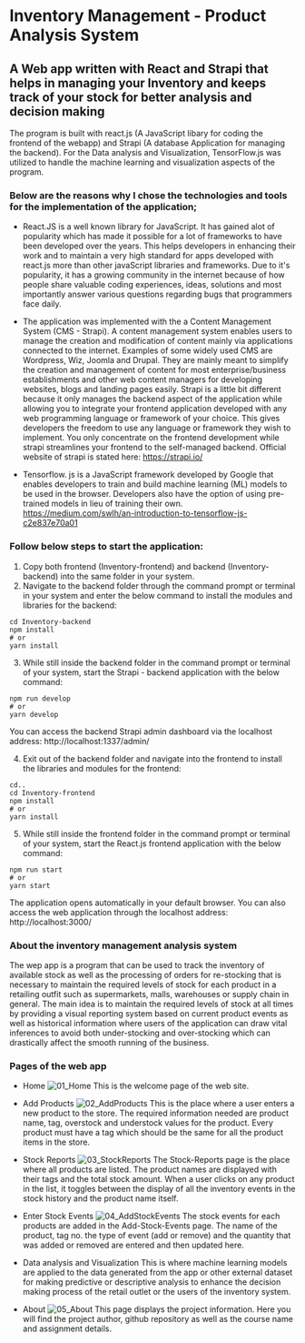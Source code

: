 # Inventory Management - Product Analysis System
## A Web app written with React and Strapi that helps in managing your Inventory and keeps track of your stock for better analysis and decision making

The program is built with react.js (A JavaScript libary for coding the frontend of the webapp) and Strapi (A database Application for managing the backend). For the Data analysis and Visualization,
TensorFlow.js was utilized to handle the machine learning and visualization aspects of the program.
### Below are the reasons why I chose the technologies and tools for the implementation of the application;
- React.JS is a well known library for JavaScript. It has gained alot of popularity which has made it possible for a lot of frameworks to have been developed over the years. This helps developers in enhancing their work and to maintain a very high standard for apps developed with react.js more than other javaScript libraries and frameworks. Due to it's popularity, it has a growing community in the internet because of how people share valuable coding experiences, ideas, solutions and most importantly answer various questions regarding bugs that programmers face daily. 

- The application was implemented with the a Content Management System (CMS - Strapi).
A content management system enables users to manage the creation and modification of content mainly via applications connected to the internet. Examples of some widely used CMS are Wordpress, Wiz, Joomla and Drupal. They are mainly meant to simplify the creation and management of content for most enterprise/business establishments and other web content managers for developing websites, blogs and landing pages easily. Strapi is a little bit different because it only manages the backend aspect of the application while allowing you to integrate your frontend application developed with any web programming language or framework of your choice. This gives developers the freedom to use any language or framework they wish to implement. You only concentrate on the frontend development while strapi streamlines your frontend to the self-managed backend. 
Official website of strapi is stated here: https://strapi.io/

- Tensorflow. js is a JavaScript framework developed by Google that enables developers to train and build machine learning (ML) models to be used in the browser. Developers also have the option of using pre-trained models in lieu of training their own.
https://medium.com/swlh/an-introduction-to-tensorflow-js-c2e837e70a01

### Follow below steps to start the application:

1. Copy both frontend (Inventory-frontend) and backend (Inventory-backend) into the same folder in your system.
2. Navigate to the backend folder through the command prompt or terminal in your system and enter the below command to install the modules and libraries for the backend:
```
cd Inventory-backend
npm install
# or
yarn install
```
3. While still inside the backend folder in the command prompt or terminal of your system, start the Strapi - backend application with the below command:
```
npm run develop
# or
yarn develop
```
You can access the backend Strapi admin dashboard via the localhost address: http://localhost:1337/admin/

4. Exit out of the backend folder and navigate into the frontend to install the libraries and modules for the frontend:
```
cd..
cd Inventory-frontend
npm install
# or
yarn install
```
5. While still inside the frontend folder in the command prompt or terminal of your system, start the React.js frontend application with the below command:
```
npm run start
# or
yarn start
```
The application opens automatically in your default browser. You can also access the web application through the localhost address: http://localhost:3000/
### About the inventory management analysis system
The wep app is a program that can be used to track the inventory of available stock as well as the processing of orders for re-stocking that is necessary to maintain the required levels of stock for each product in a retailing outfit such as supermarkets, malls, warehouses or supply chain in general. The main idea is to maintain the required levels of stock at all times by providing a visual reporting system based on current product events as well as historical information where users of the application can draw vital inferences to avoid both under-stocking and over-stocking which can drastically affect the smooth running of the business.

### Pages of the web app 
- Home
![01_Home](https://user-images.githubusercontent.com/55667443/167956431-1dfa8848-f282-4404-a9d0-62d851fda776.jpg)
This is the welcome page of the web site.

- Add Products
![02_AddProducts](https://user-images.githubusercontent.com/55667443/167956637-57bc071f-4ccd-4ad7-80db-9a8bfffdff14.jpg)
This is the place where a user enters a new product to the store. The required information needed are product name, tag, overstock and understock values for the product. Every product must have a tag which should be the same for all the product items in the store.

- Stock Reports
![03_StockReports](https://user-images.githubusercontent.com/55667443/167957380-8c8aeeb0-de9a-418a-b96b-27fee6a7538e.jpg)
The Stock-Reports page is the place where all products are listed. The product names are displayed with their tags and the total stock amount.
When a user clicks on any product in the list, it toggles between the display of all the inventory events in the stock history and the product name itself. 

- Enter Stock Events
![04_AddStockEvents](https://user-images.githubusercontent.com/55667443/167962108-43b0756f-4912-413a-87e9-02d87f3b518a.jpg)
The stock events for each products are added in the Add-Stock-Events page. The name of the product, tag no. the type of event (add or remove) and the quantity that was added or removed are entered and then updated here.

- Data analysis and Visualization
This is where machine learning models are applied to the data generated from the app or other external dataset for making predictive or descriptive analysis to enhance the decision making process of the retail outlet or the users of the inventory system.

- About
![05_About](https://user-images.githubusercontent.com/55667443/167962699-019d9aa5-615c-4977-80e0-82efa6a07069.jpg)
This page displays the project information. Here you will find the project author, github repository as well as the course name and assignment details.



